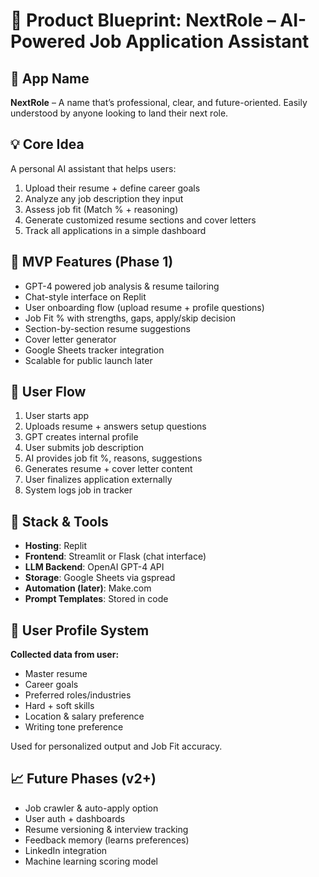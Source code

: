 # 📘 Product Blueprint: NextRole – AI-Powered Job Application Assistant

## 🔖 App Name
**NextRole** – A name that’s professional, clear, and future-oriented. Easily understood by anyone looking to land their next role.

## 💡 Core Idea
A personal AI assistant that helps users:
1. Upload their resume + define career goals  
2. Analyze any job description they input  
3. Assess job fit (Match % + reasoning)  
4. Generate customized resume sections and cover letters  
5. Track all applications in a simple dashboard  

## 🚀 MVP Features (Phase 1)

- GPT-4 powered job analysis & resume tailoring  
- Chat-style interface on Replit  
- User onboarding flow (upload resume + profile questions)  
- Job Fit % with strengths, gaps, apply/skip decision  
- Section-by-section resume suggestions  
- Cover letter generator  
- Google Sheets tracker integration  
- Scalable for public launch later  

## 🧭 User Flow

1. User starts app  
2. Uploads resume + answers setup questions  
3. GPT creates internal profile  
4. User submits job description  
5. AI provides job fit %, reasons, suggestions  
6. Generates resume + cover letter content  
7. User finalizes application externally  
8. System logs job in tracker  

## 🧰 Stack & Tools

- **Hosting**: Replit  
- **Frontend**: Streamlit or Flask (chat interface)  
- **LLM Backend**: OpenAI GPT-4 API  
- **Storage**: Google Sheets via gspread  
- **Automation (later)**: Make.com  
- **Prompt Templates**: Stored in code  

## 🧠 User Profile System

**Collected data from user:**
- Master resume  
- Career goals  
- Preferred roles/industries  
- Hard + soft skills  
- Location & salary preference  
- Writing tone preference  

Used for personalized output and Job Fit accuracy.

## 📈 Future Phases (v2+)

- Job crawler & auto-apply option  
- User auth + dashboards  
- Resume versioning & interview tracking  
- Feedback memory (learns preferences)  
- LinkedIn integration  
- Machine learning scoring model  
